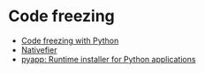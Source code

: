 # Code freezing

- [Code freezing with Python](http://docs.python-guide.org/en/latest/shipping/freezing/)
- [Nativefier](https://github.com/jiahaog/nativefier)
- [pyapp: Runtime installer for Python applications](https://github.com/ofek/pyapp)
